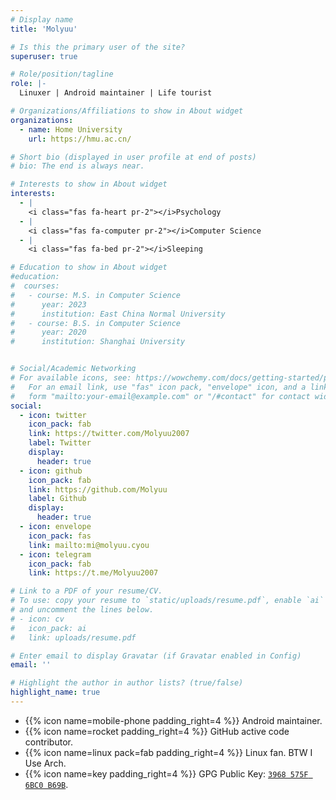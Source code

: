 ```yaml
---
# Display name
title: 'Molyuu'

# Is this the primary user of the site?
superuser: true

# Role/position/tagline
role: |-
  Linuxer | Android maintainer | Life tourist

# Organizations/Affiliations to show in About widget
organizations:
  - name: Home University
    url: https://hmu.ac.cn/

# Short bio (displayed in user profile at end of posts)
# bio: The end is always near.

# Interests to show in About widget
interests:
  - |
    <i class="fas fa-heart pr-2"></i>Psychology
  - |
    <i class="fas fa-computer pr-2"></i>Computer Science
  - |
    <i class="fas fa-bed pr-2"></i>Sleeping

# Education to show in About widget
#education:
#  courses:
#   - course: M.S. in Computer Science
#      year: 2023
#      institution: East China Normal University
#   - course: B.S. in Computer Science
#      year: 2020
#      institution: Shanghai University


# Social/Academic Networking
# For available icons, see: https://wowchemy.com/docs/getting-started/page-builder/#icons
#   For an email link, use "fas" icon pack, "envelope" icon, and a link in the
#   form "mailto:your-email@example.com" or "/#contact" for contact widget.
social:
  - icon: twitter
    icon_pack: fab
    link: https://twitter.com/Molyuu2007
    label: Twitter
    display:
      header: true
  - icon: github
    icon_pack: fab
    link: https://github.com/Molyuu
    label: Github
    display:
      header: true
  - icon: envelope 
    icon_pack: fas
    link: mailto:mi@molyuu.cyou
  - icon: telegram 
    icon_pack: fab
    link: https://t.me/Molyuu2007

# Link to a PDF of your resume/CV.
# To use: copy your resume to `static/uploads/resume.pdf`, enable `ai` icons in `params.yaml`,
# and uncomment the lines below.
# - icon: cv
#   icon_pack: ai
#   link: uploads/resume.pdf

# Enter email to display Gravatar (if Gravatar enabled in Config)
email: ''

# Highlight the author in author lists? (true/false)
highlight_name: true
---
```

<div class="nobull">

- {{% icon name=mobile-phone padding_right=4 %}} Android maintainer.
- {{% icon name=rocket padding_right=4 %}} GitHub active code contributor.
- {{% icon name=linux pack=fab padding_right=4 %}} Linux fan. BTW I Use Arch.
- {{% icon name=key padding_right=4 %}} GPG Public Key: [`3968 575F 6BC0 B69B`](https://keys.openpgp.org/search?q=3968575F6BC0B69BEA6DE6CA87EDB0B29A830179).

</div>
